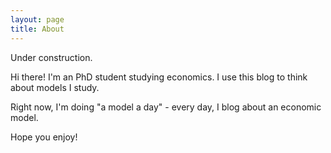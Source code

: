 ```yaml
---
layout: page
title: About
---
```


Under construction.


Hi there! I'm an PhD student studying economics. I use this blog to think about models I study.

Right now, I'm doing "a model a day" - every day, I blog about an economic model.


Hope you enjoy!